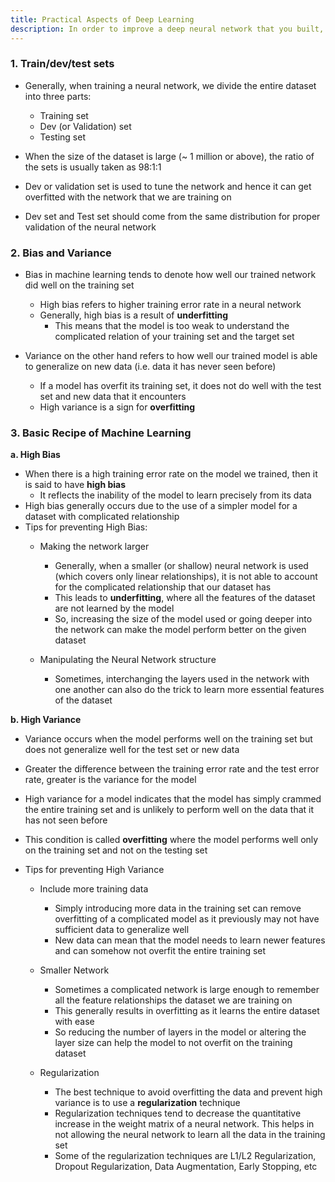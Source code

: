 ```yaml
---
title: Practical Aspects of Deep Learning
description: In order to improve a deep neural network that you built, you need to understand the practical aspects of Deep Learning and Neural Networks.
---
```



### 1. Train/dev/test sets

- Generally, when training a neural network, we divide the entire dataset into three parts:
    - Training set
    - Dev (or Validation) set
    - Testing set

- When the size of the dataset is large (~ 1 million or above), the ratio of the sets is usually taken as 98:1:1

- Dev or validation set is used to tune the network and hence it can get overfitted with the network that we are training on

- Dev set and Test set should come from the same distribution for proper validation of the neural network


### 2. Bias and Variance

- Bias in machine learning tends to denote how well our trained network did well on the training set
    - High bias refers to higher training error rate in a neural network
    - Generally, high bias is a result of **underfitting**
        - This means that the model is too weak to understand the complicated relation of your training set and the target set

- Variance on the other hand refers to how well our trained model is able to generalize on new data (i.e. data it has never seen before)
    - If a model has overfit its training set, it does not do well with the test set and new data that it encounters
    - High variance is a sign for **overfitting**

### 3. Basic Recipe of Machine Learning

**a. High Bias**

- When there is a high training error rate on the model we trained, then it is said to have **high bias**
    - It reflects the inability of the model to learn precisely from its data
- High bias generally occurs due to the use of a simpler model for a dataset with complicated relationship
- Tips for preventing High Bias:
    - Making the network larger
        - Generally, when a smaller (or shallow) neural network is used (which covers only linear relationships), it is not able to account for the complicated relationship that our dataset has
        - This leads to **underfitting**, where all the features of the dataset are not learned by the model
        - So, increasing the size of the model used or going deeper into the network can make the model perform better on the given dataset

    - Manipulating the Neural Network structure
        - Sometimes, interchanging the layers used in the network with one another can also do the trick to learn more essential features of the dataset


**b. High Variance**

- Variance occurs when the model performs well on the training set but does not generalize well for the test set or new data
- Greater the difference between the training error rate and the test error rate, greater is the variance for the model
- High variance for a model indicates that the model has simply crammed the entire training set and is unlikely to perform well on the data that it has not seen before
- This condition is called **overfitting** where the model performs well only on the training set and not on the testing set

- Tips for preventing High Variance
    - Include more training data
        - Simply introducing more data in the training set can remove overfitting of a complicated model as it previously may not have sufficient data to generalize well
        - New data can mean that the model needs to learn newer features and can somehow not overfit the entire training set

    - Smaller Network
        - Sometimes a complicated network is large enough to remember all the feature relationships the dataset we are training on
        - This generally results in overfitting as it learns the entire dataset with ease
        - So reducing the number of layers in the model or altering the layer size can help the model to not overfit on the training dataset

    - Regularization
        - The best technique to avoid overfitting the data and prevent high variance is to use a **regularization** technique
        - Regularization techniques tend to decrease the quantitative increase in the weight matrix of a neural network. This helps in not allowing the neural network to learn all the data in the training set
        - Some of the regularization techniques are L1/L2 Regularization, Dropout Regularization, Data Augmentation, Early Stopping, etc